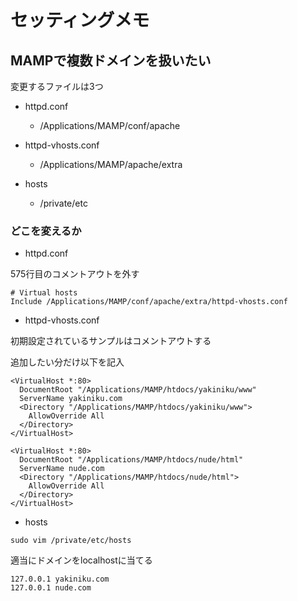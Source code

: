 # セッティングメモ

## MAMPで複数ドメインを扱いたい

変更するファイルは3つ

- httpd.conf
  - /Applications/MAMP/conf/apache

- httpd-vhosts.conf
  - /Applications/MAMP/apache/extra

- hosts
  - /private/etc

### どこを変えるか

- httpd.conf

575行目のコメントアウトを外す

```
# Virtual hosts
Include /Applications/MAMP/conf/apache/extra/httpd-vhosts.conf
```

- httpd-vhosts.conf

初期設定されているサンプルはコメントアウトする

追加したい分だけ以下を記入

```
<VirtualHost *:80>
  DocumentRoot "/Applications/MAMP/htdocs/yakiniku/www"
  ServerName yakiniku.com
  <Directory "/Applications/MAMP/htdocs/yakiniku/www">
    AllowOverride All
  </Directory>
</VirtualHost> 

<VirtualHost *:80>
  DocumentRoot "/Applications/MAMP/htdocs/nude/html"
  ServerName nude.com
  <Directory "/Applications/MAMP/htdocs/nude/html">
    AllowOverride All
  </Directory>
</VirtualHost> 

```

- hosts

`sudo vim /private/etc/hosts`

適当にドメインをlocalhostに当てる

```
127.0.0.1 yakiniku.com
127.0.0.1 nude.com
```